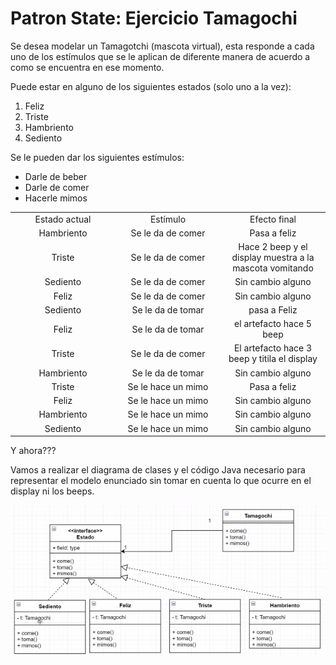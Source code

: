 # Patron State: Ejercicio Tamagochi

Se desea modelar un Tamagotchi (mascota virtual), esta responde a cada uno de los
estímulos que se le aplican de diferente manera de acuerdo a como se encuentra en
ese momento.

Puede estar en alguno de los siguientes estados (solo uno a la vez):

1. Feliz
2. Triste
3. Hambriento
4. Sediento

Se le pueden dar los siguientes estímulos:
- Darle de beber
- Darle de comer
- Hacerle mimos

<table style="width: 100%; text-align: center;">
  <tr>
    <td style="width: 33%;">Estado actual</td>
    <td style="width: 33%;">Estímulo</td>
    <td style="width: 33%;">Efecto final</td>
  </tr>
  <tr>
    <td>Hambriento</td>
    <td>Se le da de comer</td>
    <td>Pasa a feliz</td>
  </tr>
  <tr>
    <td>Triste</td>
    <td>Se le da de comer</td>
    <td>Hace 2 beep y el display muestra a la mascota vomitando</td>
  </tr>
    <tr>
    <td>Sediento</td>
    <td>Se le da de comer</td>
    <td>Sin cambio alguno</td>
  </tr>
  <tr>
    <td>Feliz</td>
    <td>Se le da de comer</td>
    <td>Sin cambio alguno</td>
  </tr>
  <tr>
    <td>Sediento</td>
    <td>Se le da de tomar</td>
    <td>pasa a Feliz</td>
  </tr>
    <tr>
    <td>Feliz</td>
    <td>Se le da de tomar</td>
    <td>el artefacto hace 5 beep</td>
  </tr>
  <tr>
    <td>Triste</td>
    <td>Se le da de comer</td>
    <td>El artefacto hace 3 beep y titila el display</td>
  </tr>
  <tr>
    <td>Hambriento</td>
    <td>Se le da de tomar</td>
    <td>Sin cambio alguno</td>
  </tr>
  <tr>
    <td>Triste</td>
    <td>Se le hace un mimo</td>
    <td>Pasa a feliz</td>
  </tr>
  <tr>
    <td>Feliz</td>
    <td>Se le hace un mimo</td>
    <td>Sin cambio alguno</td>
  </tr>
  <tr>
    <td>Hambriento</td>
    <td>Se le hace un mimo</td>
    <td>Sin cambio alguno</td>
  </tr>
  <tr>
    <td>Sediento</td>
    <td>Se le hace un mimo</td>
    <td>Sin cambio alguno</td>
  </tr>
</table>

Y ahora???

Vamos a realizar el diagrama de clases y el código Java necesario para representar el
modelo enunciado sin tomar en cuenta lo que ocurre en el display ni los beeps.

![img.png](img.png)